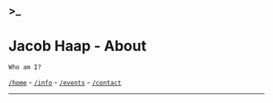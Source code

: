 ## >_
# Jacob Haap - About

```
Who am I?
```

[`/home`](/) - [`/info`](/info) - [`/events`](/events) - [`/contact`](/contact)

***
